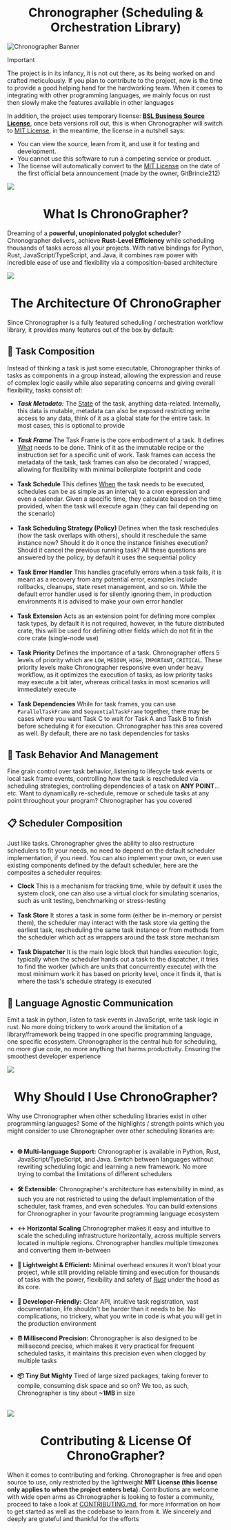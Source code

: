 <h1 align="center">Chronographer (Scheduling & Orchestration Library)</h1>
<img src="./assets/Chronographer Banner.png" alt="Chronographer Banner" />

> [!IMPORTANT]  
> The project is in its infancy, it is not out there, as its being worked on and crafted meticulously. If you plan to
> contribute to the project, now is the time to provide a good helping hand for the hardworking team. When it comes to
integrating with other programming languages, we mainly focus on rust then slowly make the features available in other 
languages
> 
> In addition, the project uses temporary license: **[BSL Business Source License](LICENSE)**, once beta versions roll out, 
this is when Chronographer will switch to [MIT License](https://opensource.org/license/mit), in the meantime, 
the license in a nutshell says:
> - You can view the source, learn from it, and use it for testing and development.
> - You cannot use this software to run a competing service or product.
> - The license will automatically convert to the [MIT License](https://opensource.org/license/mit) on 
> the date of the first official beta announcement (made by the owner, GitBrincie212)

<img align="center" src="assets/Chronographer Divider.png" />
<h1 align="center">What Is ChronoGrapher?</h1>

Dreaming of a **powerful, unopinionated polyglot scheduler**? Chronographer delivers, achieve 
**Rust-Level Efficiency** while scheduling thousands of tasks across all your projects. 
With native bindings for Python, Rust, JavaScript/TypeScript, and Java, 
it combines raw power with incredible ease of use and flexibility via a composition-based architecture

<img align="center" src="assets/Chronographer Divider.png" />
<h1 align="center">The Architecture Of ChronoGrapher</h1>
Since Chronographer is a fully featured scheduling / orchestration workflow library, it provides many 
features out of the box by default:

## 🧩 Task Composition
Instead of thinking a task is just some executable, Chronographer thinks of tasks as components in a group instead, allowing 
the expression and reuse of complex logic easily while also separating concerns and giving overall flexibility, tasks 
consist of:
  - ***Task Metadata:*** The <ins>State</ins> of the task, anything data-related. Internally, this data is mutable, metadata
  can also be exposed restricting write access to any data, think of it as a global state for the entire task. In most
  cases, this is optional to provide
  <br /> <br />
  - ***Task Frame*** The Task Frame is the core embodiment of a task. It defines <ins>What</ins> needs to be done. Think of it 
  as the immutable recipe or the instruction set for a specific unit of work. Task frames can access the metadata of the
  task, task frames can also be decorated / wrapped, allowing for flexibility with minimal boilerplate footprint and code
  <br /> <br />
  - **Task Schedule** This defines <ins>When</ins> the task needs to be executed, schedules can be as simple as an
  interval, to a cron expression and even a calendar. Given a specific time, they calculate based on the time provided, when
  the task will execute again (they can fail depending on the scenario)
  <br /> <br />
  - **Task Scheduling Strategy (Policy)** Defines when the task reschedules (how the task overlaps with others), 
  should it reschedule the same instance now? Should it do it once the instance finishes execution? Should it cancel
  the previous running task? All these questions are answered by the policy, by default it uses the sequential policy
  <br /> <br />
  - **Task Error Handler** This handles gracefully errors when a task fails, it is meant as a recovery from any potential 
  error, examples include rollbacks, cleanups, state reset management, and so on. While the default error handler used is
  for silently ignoring them, in production environments it is advised to make your own error handler
  <br /> <br />
  - **Task Extension** Acts as an extension point for defining more complex task types, by default it is not required,
   however, in the future distributed crate, this will be used for defining other fields which do not fit in the core
  crate (single-node use)
  <br /> <br />
  - **Task Priority** Defines the importance of a task. Chronographer offers 5 levels of priority which are
  ``LOW``, ``MEDIUM``, ``HIGH``, ``IMPORTANT``, ``CRITICAL``. These priority levels make Chronographer responsive even under
  heavy workflow, as it optimizes the execution of tasks, as low priority tasks may execute a bit later, whereas critical
  tasks in most scenarios will immediately execute
  <br /> <br />
  - **Task Dependencies** While for task frames, you can use ``ParallelTaskFrame`` and ``SequentialTaskFrame`` together,
  there may be cases where you want Task C to wait for Task A and Task B to finish before scheduling it for execution.
    Chronographer has this area covered as well. By default, there are no task dependencies for tasks
  
## 🔄 Task Behavior And Management
Fine grain control over task behavior, listening to lifecycle task events or local task frame events, controlling how 
the task is rescheduled via scheduling strategies, controlling dependencies of a task on **ANY POINT**... etc. 
Want to dynamically re-schedule, remove or schedule tasks at any point throughout your program? Chronographer has 
you covered

## 📋 Scheduler Composition
Just like tasks. Chronographer gives the ability to also restructure schedulers to fit your needs, no need to depend
on the default scheduler implementation, if you need. You can also implement your own, or even use existing components
defined by the default scheduler, here are the composites a scheduler requires:
- **Clock** This is a mechanism for tracking time, while by default it uses the system clock, one can also use a virtual
clock for simulating scenarios, such as unit testing, benchmarking or stress-testing
<br /> <br />
- **Task Store** It stores a task in some form (either be in-memory or persist them), the scheduler may interact with
the task store via getting the earliest task, rescheduling the same task instance or from methods from the scheduler which 
act as wrappers around the task store mechanism
<br /> <br />
- **Task Dispatcher** It is the main logic block that handles execution logic, typically when the scheduler hands out a
task to the dispatcher, it tries to find the worker (which are units that concurrently execute) with the most minimum work 
it has based on priority level, once it finds it, that is where the task's schedule strategy is executed

## 📡 Language Agnostic Communication
Emit a task in python, listen to task events in JavaScript, write task logic in rust. No more doing trickery to
work around the limitation of a library/framework being trapped in one specific programming language, one specific
ecosystem. Chronographer is the central hub for scheduling, no more glue code, no more anything that harms productivity.
Ensuring the smoothest developer experience

<img align="center" src="assets/Chronographer Divider.png" />
<h1 align="center">Why Should I Use ChronoGrapher?</h1>
Why use Chronographer when other scheduling libraries exist in other programming languages? Some of the highlights
/ strength points which you might consider to use Chronographer over other scheduling libraries are:
<br /> <br />

- **🌐 Multi-language Support:** Chronographer is available in Python, Rust, JavaScript/TypeScript, and Java. 
Switch between languages without rewriting scheduling logic and learning a new framework. No more trying to combat the limitations of different 
schedulers
<br /> <br />
- **🛠️ Extensible:** Chronographer's architecture has extensibility in mind, as such you are not restricted to using the
default implementation of the scheduler, task frames, and even schedules. You can build extensions 
for Chronographer in your favourite programming language ecosystem
<br /> <br />
- **↔️ Horizontal Scaling** Chronographer makes it easy and intuitive to scale the scheduling infrastructure horizontally,
across multiple servers located in multiple regions. Chronographer handles multiple timezones and converting them in-between
<br /> <br />
- **🚀 Lightweight & Efficient:** Minimal overhead ensures it won’t bloat your project, while still providing reliable 
timing and execution for thousands of tasks with the power, flexibility and safety of <u>_Rust_</u> under the hood as
its core.
<br /> <br />
- **🔧 Developer-Friendly:** Clear API, intuitive task registration, vast documentation, life shouldn't be harder than
it needs to be. No complications, no trickery, what you write in code is what you will get in the production environment
<br /><br />
- **⏰ Millisecond Precision:** Chronographer is also designed to be millisecond precise, which makes it very practical for
frequent scheduled tasks, it maintains this precision even when clogged by multiple tasks
<br /> <br />
- **📦 Tiny But Mighty** Tired of large sized packages, taking forever to compile, consuming disk space and so on? We too,
as such, Chronographer is tiny about **~1MB** in size
<br /> <br />
<img align="center" src="assets/Chronographer Divider.png" />
<h1 align="center">Contributing & License Of ChronoGrapher?</h1>

When it comes to contributing and forking. Chronographer is free and open source to use, only restricted by the lightweight
<strong>MIT License (this license only applies to when the project enters beta)</strong>. 
Contributions are welcome with wide open arms as Chronographer is looking to foster a community, proceed to take a look at 
[CONTRIBUTING.md](./CONTRIBUTING.md), for more information on how to get started as well as the codebase to learn
from it. We sincerely and deeply are grateful and thankful for the efforts

